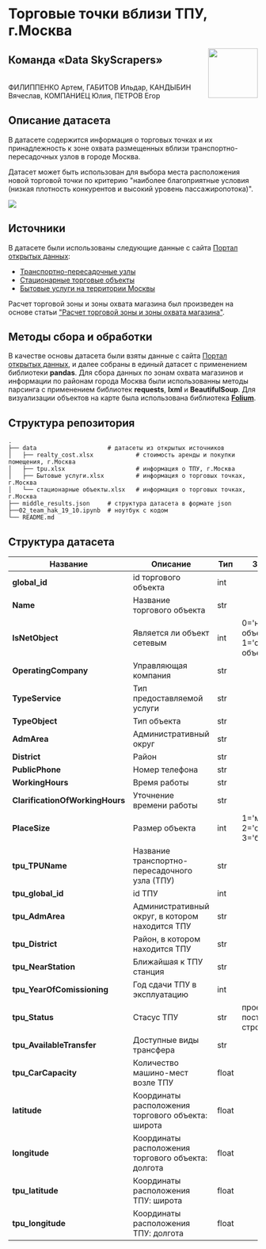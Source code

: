 # Торговые точки вблизи ТПУ, г.Москва

<img align="right" width="100" height="100" src="https://i.ibb.co/TbyCPm8/logoza-ru-1.png">

## Команда «Data SkyScrapers»

\
ФИЛИППЕНКО Артем, ГАБИТОВ Ильдар, КАНДЫБИН Вячеслав,  КОМПАНИЕЦ Юлия, ПЕТРОВ Егор


## Описание датасета

В датасете содержится информация о торговых точках и их принадлежность к зоне охвата размещенных вблизи транспортно-пересадочных узлов в городе Москва.

Датасет может быть использован для выбора места расположения новой торговой точки по критерию "наиболее благоприятные условия (низкая плотность конкурентов и высокий уровень пассажиропотока)".

<img align="center" src="https://i.ibb.co/DMjn01Q/image-1.png">

## Источники

В датасете были использованы следующие данные с сайта [Портал открытых данных](https://data.mos.ru):

* [Транспортно-пересадочные узлы](https://data.mos.ru/opendata/7704786030-transportno-peresadochnye-uzly?pageNumber=1&versionNumber=4&releaseNumber=27)
* [Стационарные торговые объекты](https://data.mos.ru/opendata/7710881420-statsionarnye-torgovye-obekty?pageNumber=1&versionNumber=1&releaseNumber=22)
* [Бытовые услуги на территории Москвы](https://data.mos.ru/opendata/7710881420-bytovye-uslugi-na-territorii-moskvy/data/table?versionNumber=2&releaseNumber=30)

Расчет торговой зоны и зоны охвата магазина был произведен на основе статьи ["Расчет торговой зоны и зоны охвата магазина"](http://www.arhitrade.com/education.php?Id=43).

## Методы сбора и обработки

В качестве основы датасета были взяты данные с сайта [Портал открытых данных](https://data.mos.ru), и далее собраны в единый датасет с применением библиотеки **pandas**.
Для сбора данных по зонам охвата магазинов и информации по районам города Москва были использованны методы парсинга с применением библиотек **requests**, **lxml** и **BeautifulSoup**.
Для визуализации объектов на карте была использована библиотека **[Folium](https://python-visualization.github.io/folium/index.html)**.

## Структура репозитория


    .                   
    ├── data                    # датасеты из открытых источников
    │   ├── realty_cost.xlsx            # стоимость аренды и покупки помещения, г.Москва       
    │   ├── tpu.xlsx                    # информация о ТПУ, г.Москва            
    │   ├── Бытовые услуги.xlsx         # информация о торговых точках, г.Москва
    │   └── стационарные объекты.xlsx   # информация о торговых точках, г.Москва              
    ├── middle_results.json     # структура датасета в формате json
    ├──02_team_hak_19_10.ipynb  # ноутбук с кодом
    └── README.md



## Структура датасета



| **Название** | **Описание** | **Тип** | **Значения** |
| ------ | ------ | ------ | ------ |
| **global_id** | id торгового объекта | int |  |
| **Name** | Название торгового объекта | str | |
| **IsNetObject** | Является ли объект сетевым | int | 0='не сетевой объект', 1='сетевой объект'|
| **OperatingCompany** | Управляющая компания | str | |
| **TypeService** | Тип предоставляемой услуги | str | |
| **TypeObject** | Тип объекта | str | |
| **AdmArea** | Административный округ | str | |
| **District** | Район | str| |
| **PublicPhone** | Номер телефона | str | |
| **WorkingHours** | Время работы | str | |
| **ClarificationOfWorkingHours** | Уточнение времени работы | str | |
| **PlaceSize** | Размер объекта | int | 1='маленький', 2='средний', 3='большой' |
| **tpu_TPUName** | Название транспортно-пересадочного узла (ТПУ)| str | |
| **tpu_global_id** | id ТПУ| int | |
| **tpu_AdmArea** | Административный округ, в котором находится ТПУ| str | |
| **tpu_District** | Район, в котором находится ТПУ | str | |
| **tpu_NearStation** | Ближайшая к ТПУ станция| str | |
| **tpu_YearOfComissioning** | Год сдачи ТПУ в эксплуатацию | int | |
| **tpu_Status** | Стасус ТПУ | str | проект, построен, строится |
| **tpu_AvailableTransfer**| Доступные виды трансфера | str | |
| **tpu_CarCapacity** | Количество машино-мест возле ТПУ| float | |
| **latitude** | Координаты расположения торгового объекта: широта | float | |
| **longitude** | Координаты расположения торгового объекта: долгота | float | |
| **tpu_latitude** | Координаты расположения ТПУ: широта| float | |
| **tpu_longitude** | Координаты расположения ТПУ: долгота| float | |



